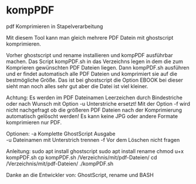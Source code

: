 # kompPDF
pdf Komprimieren in Stapelverarbeitung

Mit diesem Tool kann man gleich mehrere PDF Datein mit ghostscript komprimieren.

Vorher ghostscript und rename installieren und kompPDF ausführbar machen.
Das Script kompPDF.sh in das Verzeichns legen in dem die zum Komprieren
gewünschten PDF Dateien liegen.
Dann kompPDF.sh ausführen und er findet automatisch alle PDF Dateien und
komprimiert sie auf die bestmögliche Größe. Das ist bei ghostscript die 
Option EBOOK bei dieser sieht man noch alles sehr gut aber die Datei ist 
viel kleiner.

Achtung:
Es werden im PDF Dateinamen Leerzeichen durch Bindestriche oder nach Wunsch 
mit Option -u Unterstriche ersetzt!
Mit der Option -f wird nicht nachgefragt ob die größeren PDF Dateien nach der
Komprimierung automatisch gelöscht werden!
Es kann keine JPG oder andere Formate komprimieren nur PDF.

Optionen:
-a Komplette GhostScript Ausgabe<br>
-u Dateinamen mit Unterstrich trennen
-f Vor dem Löschen nicht fragen   

Anleitung:
sudo apt install ghostscript
sudo apt install rename
chmod u+x kompPDF.sh
cp kompPDF.sh /Verzeichnis/mit/pdf-Dateien/
cd /Verzeichnis/mit/pdf-Dateien/
./kompPDF.sh

Danke an die Entwickler von:
GhostScript, rename und BASH 
